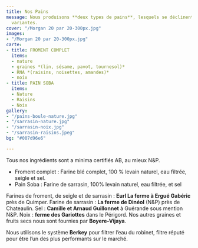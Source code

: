 ```yaml
---
title: Nos Pains
message: Nous produisons **deux types de pains**, lesquels se déclinent en plusieurs
  variantes.
cover: "/Morgan 20 par 20-300px.jpg"
images:
- "/Morgan 20 par 20-300px.jpg"
carte:
- title: FROMENT COMPLET
  items:
  - nature
  - graines *(lin, sésame, pavot, tournesol)*
  - RNA *(raisins, noisettes, amandes)*
  - noix
- title: PAIN SOBA
  items:
  - Nature
  - Raisins
  - Noix
gallery:
- "/pains-boule-nature.jpg"
- "/sarrasin-nature.jpg"
- "/sarrasin-noix.jpg"
- "/sarrasin-raisins.jpeg"
bg: "#007d96e6"

---
```

Tous nos ingrédients sont a minima certifiés AB, au mieux N&P.

* Froment complet : Farine blé complet, 100 % levain naturel, eau filtrée, seigle et sel.
* Pain Soba : Farine de sarrasin, 100% levain naturel, eau filtrée, et sel

Farines de froment, de seigle et de sarrasin : **Eurl La ferme à Ergué Gabéric** près de Quimper. Farine de sarrasin : **La ferme de Dinéol** (N&P) près de Chateaulin. Sel : **Camille et Arnaud Guillonnet** à Guérande sous mention N&P. Noix : **ferme des Gariottes** dans le Périgord. Nos autres graines et fruits secs nous sont fournies par **Boyere-Vijaya**.

Nous utilisons le système **Berkey** pour filtrer l’eau du robinet, filtre réputé pour être l’un des plus performants sur le marché.
